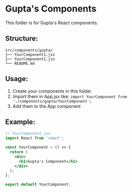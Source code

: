 # Gupta's Components

This folder is for Gupta's React components.

## Structure:
```
src/components/gupta/
├── YourComponent1.jsx
├── YourComponent2.jsx
└── README.md
```

## Usage:
1. Create your components in this folder
2. Import them in App.jsx like: `import YourComponent from './components/gupta/YourComponent';`
3. Add them to the App component

## Example:
```jsx
// YourComponent.jsx
import React from 'react';

const YourComponent = () => {
  return (
    <div>
      <h1>Gupta's Component</h1>
    </div>
  );
};

export default YourComponent;
```
